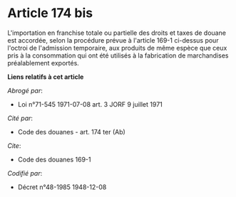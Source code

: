 # Article 174 bis

L'importation en franchise totale ou partielle des droits et taxes de douane est accordée, selon la procédure prévue à
l'article 169-1 ci-dessus pour l'octroi de l'admission temporaire, aux produits de même espèce que ceux pris à la
consommation qui ont été utilisés à la fabrication de marchandises préalablement exportés.

**Liens relatifs à cet article**

_Abrogé par_:

  - Loi n°71-545 1971-07-08 art. 3 JORF 9 juillet 1971

_Cité par_:

  - Code des douanes - art. 174 ter (Ab)

_Cite_:

  - Code des douanes 169-1

_Codifié par_:

  - Décret n°48-1985 1948-12-08
